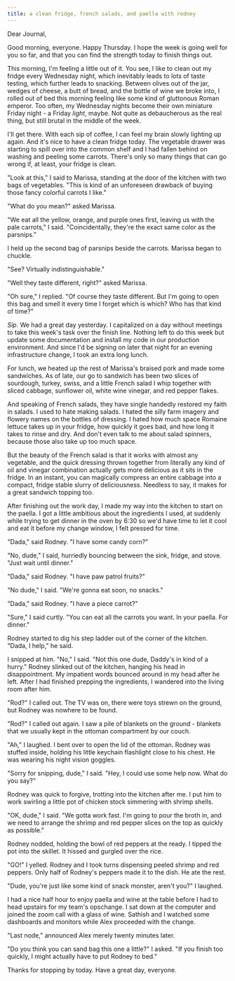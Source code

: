 ```yaml
---
title: a clean fridge, french salads, and paella with rodney
---
```


Dear Journal,

Good morning, everyone.  Happy Thursday.  I hope the week is going
well for you so far, and that you can find the strength today to
finish things out.

This morning, I'm feeling a little out of it.  You see, I like to
clean out my fridge every Wednesday night, which inevitably leads to
lots of taste testing, which further leads to snacking.  Between
olives out of the jar, wedges of cheese, a butt of bread, and the
bottle of wine we broke into, I rolled out of bed this morning feeling
like some kind of gluttonous Roman emperor.  Too often, my Wednesday
nights become their own miniature Friday night - a Friday _light_,
maybe.  Not quite as debaucherous as the real thing, but still brutal
in the middle of the week.

I'll get there.  With each sip of coffee, I can feel my brain slowly
lighting up again.  And it's nice to have a clean fridge today.  The
vegetable drawer was starting to spill over into the common shelf and
I had fallen behind on washing and peeling some carrots.  There's only
so many things that can go wrong if, at least, your fridge is clean.

"Look at this," I said to Marissa, standing at the door of the kitchen
with two bags of vegetables.  "This is kind of an unforeseen drawback
of buying those fancy colorful carrots I like."

"What do you mean?" asked Marissa.

"We eat all the yellow, orange, and purple ones first, leaving us with
the pale carrots," I said.  "Coincidentally, they're the exact same
color as the parsnips."

I held up the second bag of parsnips beside the carrots.  Marissa
began to chuckle.

"See?  Virtually indistinguishable."

"Well they taste different, right?" asked Marissa.

"Oh sure," I replied.  "Of course they taste different.  But I'm going
to open this bag and smell it every time I forget which is which?  Who
has that kind of time?"

_Sip_.  We had a great day yesterday.  I capitalized on a day without
meetings to take this week's task over the finish line.  Nothing left
to do this week but update some documentation and install my code in
our production environment.  And since I'd be signing on later that
night for an evening infrastructure change, I took an extra long
lunch.

For lunch, we heated up the rest of Marissa's braised pork and made
some sandwiches.  As of late, our go to sandwich has been two slices
of sourdough, turkey, swiss, and a little French salad I whip together
with sliced cabbage, sunflower oil, white wine vinegar, and red pepper
flakes.

And speaking of French salads, they have single handedly restored my
faith in salads.  I used to hate making salads.  I hated the silly
farm imagery and flowery names on the bottles of dressing.  I hated
how much space Romaine lettuce takes up in your fridge, how quickly it
goes bad, and how long it takes to rinse and dry.  And don't even talk
to me about salad spinners, because those also take up too much space.

But the beauty of the French salad is that it works with almost any
vegetable, and the quick dressing thrown together from literally any
kind of oil and vinegar combination actually gets more delicious as it
sits in the fridge.  In an instant, you can magically compress an
entire cabbage into a compact, fridge stable slurry of deliciousness.
Needless to say, it makes for a great sandwich topping too.

After finishing out the work day, I made my way into the kitchen to
start on the paella.  I got a little ambitious about the ingredients I
used, at suddenly while trying to get dinner in the oven by 6:30 so
we'd have time to let it cool and eat it before my change window, I
felt pressed for time.

"Dada," said Rodney.  "I have some candy corn?"

"No, dude," I said, hurriedly bouncing between the sink, fridge, and
stove.  "Just wait until dinner."

"Dada," said Rodney.  "I have paw patrol fruits?"

"No dude," I said.  "We're gonna eat soon, no snacks."

"Dada," said Rodney.  "I have a piece carrot?"

"Sure," I said curtly.  "You can eat all the carrots you want.  In
your paella.  For dinner."

Rodney started to dig his step ladder out of the corner of the
kitchen.  "Dada, I help," he said.

I snipped at him.  "No," I said.  "Not this one dude, Daddy's in kind
of a hurry."  Rodney slinked out of the kitchen, hanging his head in
disappointment.  My impatient words bounced around in my head after he
left.  After I had finished prepping the ingredients, I wandered into
the living room after him.

"Rod?" I called out.  The TV was on, there were toys strewn on the
ground, but Rodney was nowhere to be found.

"Rod?" I called out again.  I saw a pile of blankets on the ground -
blankets that we usually kept in the ottoman compartment by our couch.

"Ah," I laughed.  I bent over to open the lid of the ottoman.  Rodney
was stuffed inside, holding his little keychain flashlight close to
his chest.  He was wearing his night vision goggles.

"Sorry for snipping, dude," I said.  "Hey, I could use some help now.
What do you say?"

Rodney was quick to forgive, trotting into the kitchen after me.  I
put him to work swirling a little pot of chicken stock simmering with
shrimp shells.

"OK, dude," I said.  "We gotta work fast.  I'm going to pour the broth
in, and we need to arrange the shrimp and red pepper slices on the top
as quickly as possible."

Rodney nodded, holding the bowl of red peppers at the ready.  I tipped
the pot into the skillet.  It hissed and gurgled over the rice.

"GO!" I yelled.  Rodney and I took turns dispensing peeled shrimp and
red peppers.  Only half of Rodney's peppers made it to the dish.  He
ate the rest.

"Dude, you're just like some kind of snack monster, aren't you?" I
laughed.

I had a nice half hour to enjoy paella and wine at the table before I
had to head upstairs for my team's opschange.  I sat down at the
computer and joined the zoom call with a glass of wine.  Sathish and I
watched some dashboards and monitors while Alex proceeded with the
change.

"Last node," announced Alex merely twenty minutes later.

"Do you think you can sand bag this one a little?" I asked.  "If you
finish too quickly, I might actually have to put Rodney to bed."

Thanks for stopping by today.  Have a great day, everyone.

